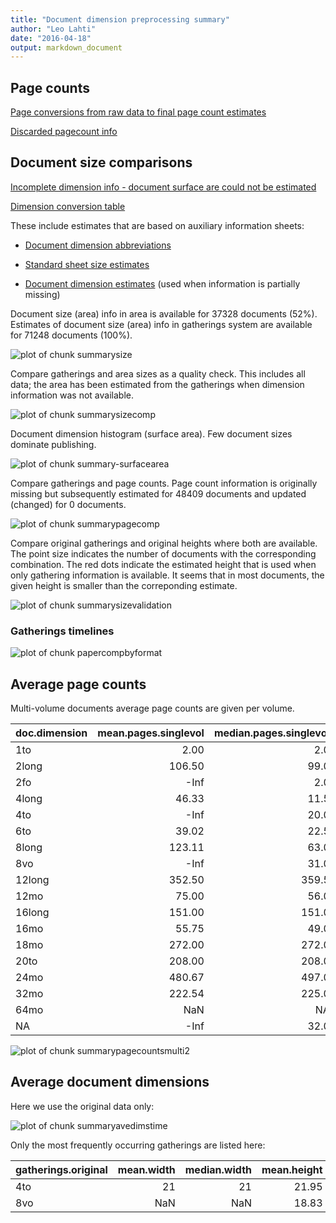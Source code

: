 ```yaml
---
title: "Document dimension preprocessing summary"
author: "Leo Lahti"
date: "2016-04-18"
output: markdown_document
---
```



## Page counts

[Page conversions from raw data to final page count estimates](https://raw.githubusercontent.com/rOpenGov/estc/master/inst/examples/output.tables/pagecount_conversion_nontrivial.csv)

<!--[Page conversions from raw data to final page count estimates with volume info](https://raw.githubusercontent.com/rOpenGov/estc/master/inst/examples/output.tables/page_conversion_table_full.csv)-->

[Discarded pagecount info](https://raw.githubusercontent.com/rOpenGov/estc/master/inst/examples/output.tables/pagecount_discarded.csv)



## Document size comparisons

[Incomplete dimension info - document surface are could not be estimated](https://raw.githubusercontent.com/rOpenGov/estc/master/inst/examples/output.tables/physical_dimension_incomplete.csv)

[Dimension conversion table](https://raw.githubusercontent.com/rOpenGov/estc/master/inst/examples/output.tables/conversions_physical_dimension.csv)


These include estimates that are based on auxiliary information sheets:

  * [Document dimension abbreviations](https://github.com/rOpenGov/bibliographica/blob/master/inst/extdata/document_size_abbreviations.csv)

  * [Standard sheet size estimates](https://github.com/rOpenGov/bibliographica/blob/master/inst/extdata/sheetsizes.csv)

  * [Document dimension estimates](https://github.com/rOpenGov/bibliographica/blob/master/inst/extdata/documentdimensions.csv) (used when information is partially missing)


  
<!--[Discarded dimension info](https://raw.githubusercontent.com/rOpenGov/estc/master/inst/examples/output.tables/dimensions_discarded.csv)-->

Document size (area) info in area is available for 37328 documents (52%). Estimates of document size (area) info in gatherings system are available for 71248 documents (100%). 

![plot of chunk summarysize](figure/summarysize-1.png)


Compare gatherings and area sizes as a quality check. This includes all data; the area has been estimated from the gatherings when dimension information was not available.

![plot of chunk summarysizecomp](figure/summarysizecomp-1.png)

Document dimension histogram (surface area). Few document sizes dominate publishing.

![plot of chunk summary-surfacearea](figure/summary-surfacearea-1.png)


Compare gatherings and page counts. Page count information is originally missing but subsequently estimated for 48409 documents and updated (changed) for 0 documents. 


![plot of chunk summarypagecomp](figure/summarypagecomp-1.png)

Compare original gatherings and original heights where both are available. The point size indicates the number of documents with the corresponding combination. The red dots indicate the estimated height that is used when only gathering information is available. It seems that in most documents, the given height is smaller than the correponding estimate.

![plot of chunk summarysizevalidation](figure/summarysizevalidation-1.png)

### Gatherings timelines

![plot of chunk papercompbyformat](figure/papercompbyformat-1.png)

## Average page counts 

Multi-volume documents average page counts are given per volume.


|doc.dimension | mean.pages.singlevol| median.pages.singlevol| n.singlevol|mean.pages.multivol |median.pages.multivol | n.multivol| mean.pages.issue| median.pages.issue| n.issue|
|:-------------|--------------------:|----------------------:|-----------:|:-------------------|:---------------------|----------:|----------------:|------------------:|-------:|
|1to           |                 2.00|                    2.0|         456|NA                  |NA                    |         NA|               NA|                 NA|      NA|
|2long         |               106.50|                   99.0|           4|NA                  |NA                    |         NA|            47.00|               47.0|       2|
|2fo           |                 -Inf|                    2.0|        3222|NA                  |NA                    |         NA|            22.35|               18.0|     144|
|4long         |                46.33|                   11.5|         206|NA                  |NA                    |         NA|            19.76|               17.0|      80|
|4to           |                 -Inf|                   20.0|       15657|NA                  |NA                    |         NA|            20.31|               20.0|   12426|
|6to           |                39.02|                   22.5|          29|NA                  |NA                    |         NA|            22.50|               22.5|      27|
|8long         |               123.11|                   63.0|          99|NA                  |NA                    |         NA|            25.24|               21.0|      17|
|8vo           |                 -Inf|                   31.0|        7774|NA                  |NA                    |         NA|            30.20|               31.0|    5911|
|12long        |               352.50|                  359.5|           7|NA                  |NA                    |         NA|            28.00|               28.0|       1|
|12mo          |                75.00|                   56.0|        3234|NA                  |NA                    |         NA|            19.70|               17.0|     116|
|16long        |               151.00|                  151.0|           1|NA                  |NA                    |         NA|               NA|                 NA|      NA|
|16mo          |                55.75|                   49.0|        1665|NA                  |NA                    |         NA|            48.19|               49.0|    1559|
|18mo          |               272.00|                  272.0|           8|NA                  |NA                    |         NA|               NA|                 NA|      NA|
|20to          |               208.00|                  208.0|           1|NA                  |NA                    |         NA|               NA|                 NA|      NA|
|24mo          |               480.67|                  497.0|          12|NA                  |NA                    |         NA|               NA|                 NA|      NA|
|32mo          |               222.54|                  225.0|          57|NA                  |NA                    |         NA|               NA|                 NA|      NA|
|64mo          |                  NaN|                     NA|           8|NA                  |NA                    |         NA|               NA|                 NA|      NA|
|NA            |                 -Inf|                   32.0|       38808|NA                  |NA                    |         NA|            30.75|               32.0|   29230|


![plot of chunk summarypagecountsmulti2](figure/summarypagecountsmulti2-1.png)


## Average document dimensions 

Here we use the original data only:

![plot of chunk summaryavedimstime](figure/summaryavedimstime-1.png)




Only the most frequently occurring gatherings are listed here:


|gatherings.original | mean.width| median.width| mean.height| median.height|  n|
|:-------------------|----------:|------------:|-----------:|-------------:|--:|
|4to                 |         21|           21|       21.95|         21.95| 19|
|8vo                 |        NaN|          NaN|       18.83|         18.83| 12|

